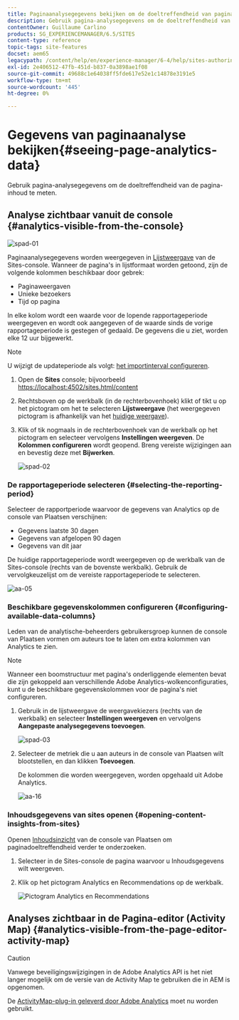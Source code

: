```yaml
---
title: Paginaanalysegegevens bekijken om de doeltreffendheid van pagina-inhoud te meten
description: Gebruik pagina-analysegegevens om de doeltreffendheid van de pagina-inhoud te meten
contentOwner: Guillaume Carlino
products: SG_EXPERIENCEMANAGER/6.5/SITES
content-type: reference
topic-tags: site-features
docset: aem65
legacypath: /content/help/en/experience-manager/6-4/help/sites-authoring/pa-using.html
exl-id: 2e406512-47fb-451d-b837-0a3898ae1f08
source-git-commit: 49688c1e64038ff5fde617e52e1c14878e3191e5
workflow-type: tm+mt
source-wordcount: '445'
ht-degree: 0%

---
```


# Gegevens van paginaanalyse bekijken{#seeing-page-analytics-data}

Gebruik pagina-analysegegevens om de doeltreffendheid van de pagina-inhoud te meten.

## Analyse zichtbaar vanuit de console {#analytics-visible-from-the-console}

![spad-01](assets/spad-01.png)

Paginaanalysegegevens worden weergegeven in [Lijstweergave](/help/sites-authoring/basic-handling.md#list-view) van de Sites-console. Wanneer de pagina&#39;s in lijstformaat worden getoond, zijn de volgende kolommen beschikbaar door gebrek:

* Paginaweergaven
* Unieke bezoekers
* Tijd op pagina

In elke kolom wordt een waarde voor de lopende rapportageperiode weergegeven en wordt ook aangegeven of de waarde sinds de vorige rapportageperiode is gestegen of gedaald. De gegevens die u ziet, worden elke 12 uur bijgewerkt.

>[!NOTE]
>
>U wijzigt de updateperiode als volgt: [het importinterval configureren](/help/sites-administering/adobeanalytics-connect.md#configuring-the-import-interval).

1. Open de **Sites** console; bijvoorbeeld [https://localhost:4502/sites.html/content](https://localhost:4502/sites.html/content)
1. Rechtsboven op de werkbalk (in de rechterbovenhoek) klikt of tikt u op het pictogram om het te selecteren **Lijstweergave** (het weergegeven pictogram is afhankelijk van het [huidige weergave](/help/sites-authoring/basic-handling.md#viewing-and-selecting-resources)).

1. Klik of tik nogmaals in de rechterbovenhoek van de werkbalk op het pictogram en selecteer vervolgens **Instellingen weergeven**. De **Kolommen configureren** wordt geopend. Breng vereiste wijzigingen aan en bevestig deze met **Bijwerken**.

   ![spad-02](assets/spad-02.png)

### De rapportageperiode selecteren {#selecting-the-reporting-period}

Selecteer de rapportperiode waarvoor de gegevens van Analytics op de console van Plaatsen verschijnen:

* Gegevens laatste 30 dagen
* Gegevens van afgelopen 90 dagen
* Gegevens van dit jaar

De huidige rapportageperiode wordt weergegeven op de werkbalk van de Sites-console (rechts van de bovenste werkbalk). Gebruik de vervolgkeuzelijst om de vereiste rapportageperiode te selecteren.

![aa-05](assets/aa-05.png)

### Beschikbare gegevenskolommen configureren {#configuring-available-data-columns}

Leden van de analytische-beheerders gebruikersgroep kunnen de console van Plaatsen vormen om auteurs toe te laten om extra kolommen van Analytics te zien.

>[!NOTE]
>
>Wanneer een boomstructuur met pagina&#39;s onderliggende elementen bevat die zijn gekoppeld aan verschillende Adobe Analytics-wolkenconfiguraties, kunt u de beschikbare gegevenskolommen voor de pagina&#39;s niet configureren.

1. Gebruik in de lijstweergave de weergavekiezers (rechts van de werkbalk) en selecteer **Instellingen weergeven** en vervolgens **Aangepaste analysegegevens toevoegen**.

   ![spad-03](assets/spad-03.png)

1. Selecteer de metriek die u aan auteurs in de console van Plaatsen wilt blootstellen, en dan klikken **Toevoegen**.

   De kolommen die worden weergegeven, worden opgehaald uit Adobe Analytics.

   ![aa-16](assets/aa-16.png)

### Inhoudsgegevens van sites openen {#opening-content-insights-from-sites}

Openen [Inhoudsinzicht](/help/sites-authoring/content-insights.md) van de console van Plaatsen om paginadoeltreffendheid verder te onderzoeken.

1. Selecteer in de Sites-console de pagina waarvoor u Inhoudsgegevens wilt weergeven.
1. Klik op het pictogram Analytics en Recommendations op de werkbalk.

   ![Pictogram Analytics en Recommendations](do-not-localize/chlimage_1-14.png)

## Analyses zichtbaar in de Pagina-editor (Activity Map) {#analytics-visible-from-the-page-editor-activity-map}

>[!CAUTION]
>
>Vanwege beveiligingswijzigingen in de Adobe Analytics API is het niet langer mogelijk om de versie van de Activity Map te gebruiken die in AEM is opgenomen.
>
>De [ActivityMap-plug-in geleverd door Adobe Analytics](https://experienceleague.adobe.com/docs/analytics/analyze/activity-map/getting-started/get-started-users/activitymap-install.html) moet nu worden gebruikt.
